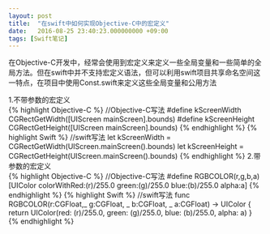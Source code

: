 ```yaml
---
layout: post
title:  "在swift中如何实现Objective-C中的宏定义"
date:   2016-08-25 23:40:23.000000000 +09:00
tags: [Swift笔记]
---    
```

在Objective-C开发中，经常会使用到宏定义来定义一些全局变量和一些简单的全局方法。但在swift中并不支持宏定义语法，但可以利用swift项目共享命名空间这一特点，在项目中使用Const.swift来定义这些全局变量和公用方法

1.不带参数的宏定义    
{% highlight Objective-C %}
//Objective-C写法
#define kScreenWidth CGRectGetWidth([UIScreen mainScreen].bounds)
#define kScreenHeight CGRectGetHeight([UIScreen mainScreen].bounds)
{% endhighlight %}
{% highlight Swift %}
//swift写法
let kScreenWidth = CGRectGetWidth(UIScreen.mainScreen().bounds)
let kScreenHeight = CGRectGetHeight(UIScreen.mainScreen().bounds)
{% endhighlight %}
2.带参数的宏定义    
{% highlight Objective-C %}
//Objective-C写法
#define RGBCOLOR(r,g,b,a) [UIColor colorWithRed:(r)/255.0 green:(g)/255.0 blue:(b)/255.0 alpha:a]
{% endhighlight %}
{% highlight Swift %}
//swift写法
func RGBCOLOR(r:CGFloat,_ g:CGFloat, _ b:CGFloat, _ a:CGFloat) -> UIColor
{
    return UIColor(red: (r)/255.0, green: (g)/255.0, blue: (b)/255.0, alpha: a)
}
{% endhighlight %}

